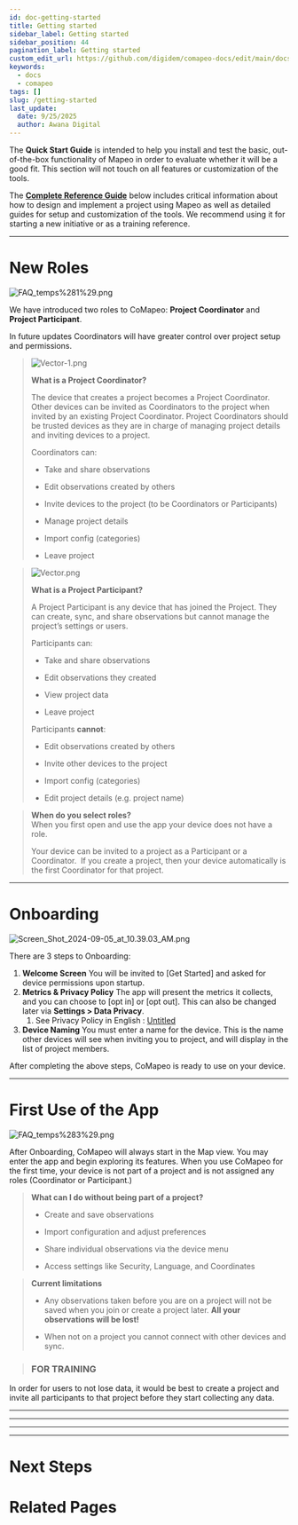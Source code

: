 ```yaml
---
id: doc-getting-started
title: Getting started
sidebar_label: Getting started
sidebar_position: 44
pagination_label: Getting started
custom_edit_url: https://github.com/digidem/comapeo-docs/edit/main/docs/troubleshooting/getting-started.md
keywords:
  - docs
  - comapeo
tags: []
slug: /getting-started
last_update:
  date: 9/25/2025
  author: Awana Digital
---
```

The **Quick Start Guide** is intended to help you install and test the basic, out-of-the-box functionality of Mapeo in order to evaluate whether it will be a good fit. This section will not touch on all features or customization of the tools.


The [**Complete Reference Guide**](https://docs.mapeo.app/complete-reference-guide/welcome) below includes critical information about how to design and implement a project using Mapeo as well as detailed guides for setup and customization of the tools. We recommend using it for starting a new initiative or as a training reference.


---


# **New Roles**


![FAQ_temps%281%29.png](/images/gettingstarted_0.png)


We have introduced two roles to CoMapeo: **Project Coordinator** and **Project Participant**. 


In future updates Coordinators will have greater control over project setup and permissions.


> ![Vector-1.png](/images/gettingstarted_1.png)  
>   
> **What is a Project Coordinator?**  
>   
> The device that creates a project becomes a Project Coordinator. Other devices can be invited as Coordinators to the project when invited by an existing Project Coordinator. Project Coordinators should be trusted devices as they are in charge of managing project details and inviting devices to a project.  
>   
> Coordinators can:  
>   
> - Take and share observations  
>   
> - Edit observations created by others  
>   
> - Invite devices to the project (to be Coordinators or Participants)  
>   
> - Manage project details  
>   
> - Import config (categories)  
>   
> - Leave project


> ![Vector.png](/images/gettingstarted_2.png)  
>   
> **What is a Project Participant?**  
>   
> A Project Participant is any device that has joined the Project. They can create, sync, and share observations but cannot manage the project’s settings or users.  
>   
> Participants can:  
>   
> - Take and share observations  
>   
> - Edit observations they created  
>   
> - View project data  
>   
> - Leave project  
>   
> Participants **cannot**:  
>   
> - Edit observations created by others  
>   
> - Invite other devices to the project  
>   
> - Import config (categories)  
>   
> - Edit project details (e.g. project name)


> **When do you select roles?**  
> When you first open and use the app your device does not have a role.  
>   
> Your device can be invited to a project as a Participant or a Coordinator.  If you create a project, then your device automatically is the first Coordinator for that project.


---


# Onboarding


![Screen_Shot_2024-09-05_at_10.39.03_AM.png](/images/gettingstarted_3.png)


There are 3 steps to Onboarding:

1. **Welcome Screen**
You will be invited to [Get Started] and asked for device permissions upon startup.
2. **Metrics & Privacy Policy**
The app will present the metrics it collects, and you can choose to [opt in] or [opt out]. This can also be changed later via **Settings > Data Privacy**.
    1. See Privacy Policy in English : [Untitled](https://www.notion.so/d8f413bbbf374a2092655b89b9ceb2b0)
3. **Device Naming**
You must enter a name for the device. This is the name other devices will see when inviting you to project, and will display in the list of project members.

After completing the above steps, CoMapeo is ready to use on your device.


---


# **First Use of the App**


![FAQ_temps%283%29.png](/images/gettingstarted_4.png)


After Onboarding, CoMapeo will always start in the Map view. You may enter the app and begin exploring its features. When you use CoMapeo for the first time, your device is not part of a project and is not assigned any roles (Coordinator or Participant.)


> **What can I do without being part of a project?**  
> - Create and save observations  
>   
> - Import configuration and adjust preferences  
>   
> - Share individual observations via the device menu  
>   
> - Access settings like Security, Language, and Coordinates


> **Current limitations**  
> - Any observations taken before you are on a project will not be saved when you join or create a project later. **All your observations will be lost!**  
>   
> - When not on a project you cannot connect with other devices and sync.


> ### **FOR TRAINING**


In order for users to not lose data, it would be best to create a project and invite all participants to that project before they start collecting any data. 


---


---


---


---


# Next Steps


# Related Pages 

